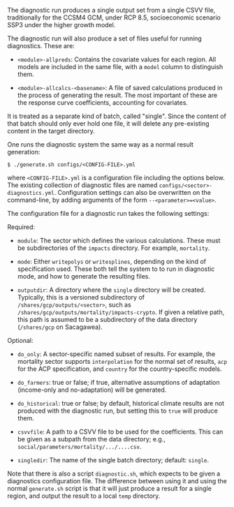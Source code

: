 The diagnostic run produces a single output set from a single CSVV
file, traditionally for the CCSM4 GCM, under RCP 8.5, socioeconomic
scenario SSP3 under the higher growth model.

The diagnostic run will also produce a set of files useful for running
diagnostics.  These are:

 - `<module>-allpreds`: Contains the covariate values for each region.
   All models are included in the same file, with a `model` column to
   distinguish them.
   
 - `<module>-allcalcs-<basename>`: A file of saved calculations
   produced in the process of generating the result.  The most
   important of these are the response curve coefficients, accounting
   for covariates.

It is treated as a separate kind of batch, called "single".  Since the
content of that batch should only ever hold one file, it will delete
any pre-existing content in the target directory.

One runs the diagnostic system the same way as a normal result generation:

```$ ./generate.sh configs/<CONFIG-FILE>.yml```

where `<CONFIG-FILE>.yml` is a configuration file including the
options below.  The existing collection of diagnostic files are named
`configs/<sector>-diagnostics.yml`.  Configuration settings can also
be overwritten on the command-line, by adding arguments of the form
`--<parameter>=<value>`.

The configuration file for a diagnostic run takes the following settings:

Required:

 - `module`: The sector which defines the various calculations.  These
   must be subdirectories of the `impacts` directory.  For example,
   `mortality`.

 - `mode`: Either `writepolys` or `writesplines`, depending on the
   kind of specification used.  These both tell the system to to run
   in diagnostic mode, and how to generate the resulting files.

 - `outputdir`: A directory where the `single` directory will be
   created.  Typically, this is a versioned subdirectory of
   `/shares/gcp/outputs/<sector>`, such as
   `/shares/gcp/outputs/mortality/impacts-crypto`.  If given a
   relative path, this path is assumed to be a subdirectory of the
   data directory (`/shares/gcp` on Sacagawea).

Optional:

 - `do_only`: A sector-specific named subset of results.  For example,
   the mortality sector supports `interpolation` for the normal set of
   results, `acp` for the ACP specification, and `country` for the
   country-specific models.

 - `do_farmers`: true or false; if true, alternative assumptions of
   adaptation (income-only and no-adaptation) will be generated.

 - `do_historical`: true or false; by default, historical climate
   results are not produced with the diagnostic run, but setting this
   to `true` will produce them.

 - `csvvfile`: A path to a CSVV file to be used for the coefficients.
   This can be given as a subpath from the data directory; e.g.,
   `social/parameters/mortality/.../....csv`.

 - `singledir`: The name of the single batch directory; default:
   `single`.

Note that there is also a script `diagnostic.sh`, which expects to be
given a diagnostics configuration file.  The difference between using
it and using the normal `generate.sh` script is that it will just
produce a result for a single region, and output the result to a local
`temp` directory.
